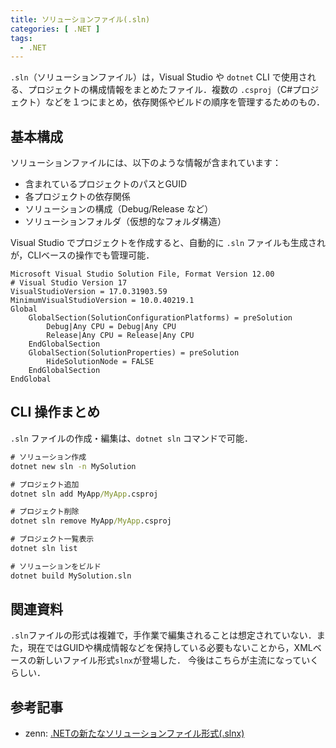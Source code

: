 ```yaml
---
title: ソリューションファイル(.sln)
categories: [ .NET ]
tags:
  - .NET
---
```



`.sln`（ソリューションファイル）は，Visual Studio や `dotnet` CLI で使用される、プロジェクトの構成情報をまとめたファイル．複数の `.csproj`（C#プロジェクト）などを１つにまとめ，依存関係やビルドの順序を管理するためのもの．

## 基本構成

ソリューションファイルには、以下のような情報が含まれています：

- 含まれているプロジェクトのパスとGUID
- 各プロジェクトの依存関係
- ソリューションの構成（Debug/Release など）
- ソリューションフォルダ（仮想的なフォルダ構造）

Visual Studio でプロジェクトを作成すると、自動的に `.sln` ファイルも生成されが，CLIベースの操作でも管理可能．


```sln
Microsoft Visual Studio Solution File, Format Version 12.00
# Visual Studio Version 17
VisualStudioVersion = 17.0.31903.59
MinimumVisualStudioVersion = 10.0.40219.1
Global
	GlobalSection(SolutionConfigurationPlatforms) = preSolution
		Debug|Any CPU = Debug|Any CPU
		Release|Any CPU = Release|Any CPU
	EndGlobalSection
	GlobalSection(SolutionProperties) = preSolution
		HideSolutionNode = FALSE
	EndGlobalSection
EndGlobal
```

## CLI 操作まとめ
`.sln` ファイルの作成・編集は、`dotnet sln` コマンドで可能．

```cmd
# ソリューション作成
dotnet new sln -n MySolution

# プロジェクト追加
dotnet sln add MyApp/MyApp.csproj

# プロジェクト削除
dotnet sln remove MyApp/MyApp.csproj

# プロジェクト一覧表示
dotnet sln list

# ソリューションをビルド
dotnet build MySolution.sln
```


## 関連資料

`.sln`ファイルの形式は複雑で，手作業で編集されることは想定されていない．また，現在ではGUIDや構成情報などを保持している必要もないことから，XMLベースの新しいファイル形式`slnx`が登場した．
今後はこちらが主流になっていくらしい．

## 参考記事
- zenn: [.NETの新たなソリューションファイル形式(.slnx)](https://zenn.dev/nuskey/articles/e07f70b62105d5)


<!-- Link -->
[ソリューションの概要]: https://learn.microsoft.com/ja-jp/visualstudio/extensibility/internals/solutions-overview?view=vs-2022
[ソリューションファイル]: https://learn.microsoft.com/ja-jp/visualstudio/extensibility/internals/solution-dot-sln-file?view=vs-2022